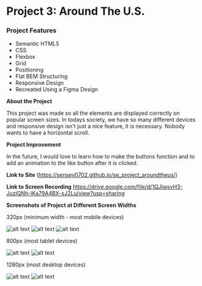 # Project 3: Around The U.S.

### Project Features

- Semantic HTML5
- CSS
- Flexbox
- Grid
- Positioning
- Flat BEM Structuring
- Responsive Design
- Recreated Using a Figma Design

**About the Project**

This project was made so all the elements are displayed correctly on popular screen sizes. In todays society, we have so many different devices and responsive design isn't just a nice feature, it is necessary. Nobody wants to have a horizontal scroll.

**Project Improvement**

In the future, I would love to learn how to make the buttons function and to add an animation to the like button after it is clicked.

**Link to Site**
(https://sensey0702.github.io/se_project_aroundtheus/)

**Link to Screen Recording**
https://drive.google.com/file/d/1QJlwsvH3-JuzlQNh-lKa79A4BX-sJ2Lu/view?usp=sharing

**Screenshots of Project at Different Screen Widths**

320px (minimum width - most mobile devices)

![alt text](./images/Responsive%20320px.png)
![alt text](<./images/Responsive%20320px%20(2).png>)
![alt text](<./images/Responsive%20320px%20(3).png>)

800px (most tablet devices)

![alt text](./images/Responsive%20800px.png)
![alt text](<./images/Responsive%20800px%20(2).png>)

1280px (most desktop devices)

![alt text](./images/Responsive%201280px.png)
![alt text](<./images/Responsive%201280px%20(2).png>)
